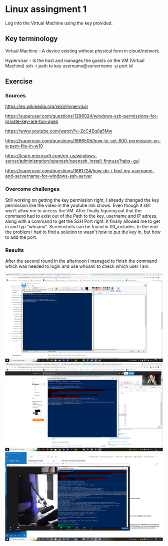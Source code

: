 # Linux assingment 1
Log into the Virtual Machine using the key provided.

## Key terminology
Virtual Machine - A device existing without physical form in cloud/network.

Hypervisor - Is the host and manages the guests on the VM (Virtual Machine)
ssh -i path to key username@servername -p port id

## Exercise
### Sources
https://en.wikipedia.org/wiki/Hypervisor

https://superuser.com/questions/1296024/windows-ssh-permissions-for-private-key-are-too-open

https://www.youtube.com/watch?v=ZcC4Eq0a5Mw

https://superuser.com/questions/1666505/how-to-set-600-permission-on-a-pem-file-in-w10

https://learn.microsoft.com/en-us/windows-server/administration/openssh/openssh_install_firstuse?tabs=gui

https://superuser.com/questions/1661724/how-do-i-find-my-username-and-servername-for-windows-ssh-server

### Overcome challenges
Still working on getting the key permission right, I already changed the key permission like the video in the youtube link shows. Even though it still won't allow me to access the VM. After finally figuring out that the command had to exist out of the Path to the key, username and IP adress, along with a command to get the SSH Port right. It finally allowed me to get in and typ "whoami". Screenshots can be found in 00_includes. In the end the problem I had to find a solution to wasn't how to put the key in, but how to add the port.

### Results
 After the second round in the afternoon I managed to finish the command which was needed to login and use whoami to check which user I am.

![no login](https://github.com/Techgrounds-Cloud-9/cloud-9-Ephraim52/blob/9a2b667f95517aca42a70fa81be83cd8d453976b/00_includes/week%201/assignment%203/OpenSSH%20failed%20key.png)
![key usage](https://github.com/Techgrounds-Cloud-9/cloud-9-Ephraim52/blob/9a2b667f95517aca42a70fa81be83cd8d453976b/00_includes/week%201/assignment%203/Still%20no%20access.png)
![Succes](https://github.com/Techgrounds-Cloud-9/cloud-9-Ephraim52/blob/9a2b667f95517aca42a70fa81be83cd8d453976b/00_includes/week%201/assignment%203/whoami.png)
